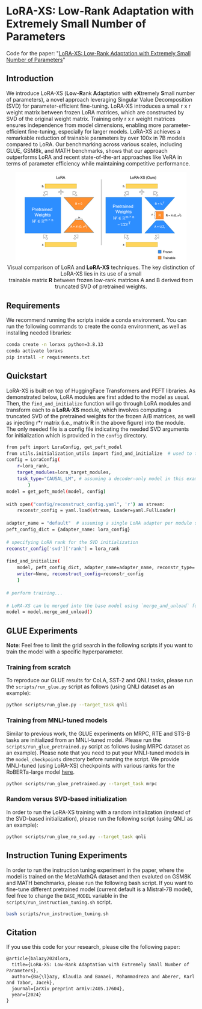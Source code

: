 # LoRA-XS: Low-Rank Adaptation with Extremely Small Number of Parameters

Code for the paper: "[LoRA-XS: Low-Rank Adaptation with Extremely Small Number of Parameters](https://arxiv.org/abs/2405.17604)"

## Introduction
We introduce LoRA-XS (**Lo**w-**R**ank **A**daptation with e**X**tremely **S**mall number of parameters), a novel approach leveraging Singular Value Decomposition (SVD) for parameter-efficient fine-tuning. LoRA-XS introduces a small r x r weight matrix between frozen LoRA matrices, which are constructed by SVD of the original weight matrix. Training only r x r weight matrices ensures independence from model dimensions, enabling more parameter-efficient fine-tuning, especially for larger models. LoRA-XS achieves a remarkable reduction of trainable parameters by over 100x in 7B models compared to LoRA. Our benchmarking across various scales, including GLUE, GSM8k, and MATH benchmarks, shows that our approach outperforms LoRA and recent state-of-the-art approaches like VeRA in terms of parameter efficiency while maintaining competitive performance.


<p align="center">
  <img src="./assets/LoRA_versus_LoRAxs.png" alt=“LoRA-XS” width=90%>
  <br> Visual comparison of LoRA and <b>LoRA-XS</b> techniques. The key distinction of LoRA-XS lies in its use of a small<br> trainable matrix <b>R</b> between frozen low-rank matrices A and B derived from truncated SVD of pretrained weights.
</p>
  

## Requirements
We recommend running the scripts inside a conda environment.
You can run the following commands to create the conda environment, as well as installing needed libraries:
```bash
conda create -n loraxs python=3.8.13
conda activate loraxs
pip install -r requirements.txt
```
## Quickstart
LoRA-XS is built on top of HuggingFace Transformers and PEFT libraries. As demonstrated below, LoRA modules are first
added to the model as usual. Then, the `find_and_initialize` function will go through LoRA modules and transform each
to a **LoRA-XS** module, which involves computing a truncated SVD of the pretrained weights for the frozen A/B matrices,
as well as injecting r*r matrix (i.e., matrix **R** in the above figure) into the module.
The only needed file is a config file indicating the needed SVD arguments for initialization which is provided in the
`config` directory.
```bash
from peft import LoraConfig, get_peft_model
from utils.initialization_utils import find_and_initialize  # used to transform LoRA to LoRA-XS 
config = LoraConfig(
    r=lora_rank,
    target_modules=lora_target_modules,
    task_type="CAUSAL_LM", # assuming a decoder-only model in this example
        )
model = get_peft_model(model, config)

with open("config/reconstruct_config.yaml", 'r') as stream:
    reconstr_config = yaml.load(stream, Loader=yaml.FullLoader)
    
adapter_name = "default"  # assuming a single LoRA adapter per module should be transformers to LoRA-XS
peft_config_dict = {adapter_name: lora_config}

# specifying LoRA rank for the SVD initialization
reconstr_config['svd']['rank'] = lora_rank
    
find_and_initialize(
    model, peft_config_dict, adapter_name=adapter_name, reconstr_type='svd',
    writer=None, reconstruct_config=reconstr_config
    )

# perform training...

# LoRA-XS can be merged into the base model using `merge_and_unload` functionality of PEFT
model = model.merge_and_unload() 


```
## GLUE Experiments
**Note**: Feel free to limit the grid search in the following scripts if you want to train the model with a specific hyperparameter.
### Training from scratch
To reproduce our GLUE results for CoLA, SST-2 and QNLI tasks, please run the `scripts/run_glue.py` script as follows (using QNLI dataset as an example):
```bash
python scripts/run_glue.py --target_task qnli
```
### Training from MNLI-tuned models
Similar to previous work, the GLUE experiments on MRPC, RTE and STS-B tasks are initialized from an MNLI-tuned model.
Please run the `scripts/run_glue_pretrained.py` script as follows (using MRPC dataset as an example).
Please note that you need to put your MNLI-tuned models in the `model_checkpoints` directory before running the script. We provide MNLI-tuned (using LoRA-XS) checkpoints with various ranks for the RoBERTa-large model [here](https://drive.google.com/drive/folders/1qGeAvSvG-iRhTopyhIhi55LIUoRSsMob?usp=share_link).
```bash
python scripts/run_glue_pretrained.py --target_task mrpc
```
### Random versus SVD-based initialization
In order to run the LoRA-XS training with a random initialization (instead of the SVD-based initialization),
please run the following script (using QNLI as an example):
```bash
python scripts/run_glue_no_svd.py --target_task qnli
```
## Instruction Tuning Experiments
In order to run the instruction tuning experiment in the paper, where the model is trained on the MetaMathQA dataset
and then evaluted on GSM8K and MATH benchmarks, please run the following bash script.
If you want to fine-tune different pretrained model (current default is a Mistral-7B model),
feel free to change the `BASE_MODEL` variable in the `scripts/run_instruction_tuning.sh` script. 
```bash
bash scripts/run_instruction_tuning.sh 
```
## Citation
If you use this code for your research, please cite the following paper:
```
@article{balazy2024lora,
  title={LoRA-XS: Low-Rank Adaptation with Extremely Small Number of Parameters},
  author={Ba{\l}azy, Klaudia and Banaei, Mohammadreza and Aberer, Karl and Tabor, Jacek},
  journal={arXiv preprint arXiv:2405.17604},
  year={2024}
}
```


